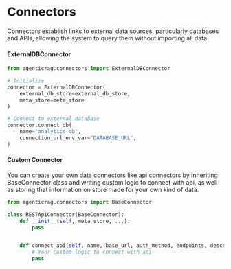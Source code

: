 # Connectors

Connectors establish links to external data sources, particularly databases and APIs, allowing the system to query them without importing all data.

#### ExternalDBConnector

```python
from agenticrag.connectors import ExternalDBConnector

# Initialize
connector = ExternalDBConnector(
    external_db_store=external_db_store,
    meta_store=meta_store
)

# Connect to external database
connector.connect_db(
    name="analytics_db",
    connection_url_env_var="DATABASE_URL",
)
```

#### Custom Connector 
You can create your own data connectors like api connectors by inheriting BaseConnector class and writing custom logic to connect with api, as well as storing that information on store made for your own kind of data.

```python
from agenticrag.connectors import BaseConnector

class RESTApiConnector(BaseConnector):
    def __init__(self, meta_store, ...):
        pass


    def connect_api(self, name, base_url, auth_method, endpoints, description=None, ...):
        # Your Custom logic to connect with api
        pass
```
